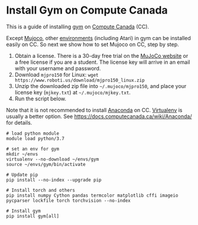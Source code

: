 # Install Gym on Compute Canada

This is a guide of installing [gym](https://github.com/openai/gym) on [Compute Canada](https://docs.computecanada.ca/wiki/Getting_started) (CC).

Except [Mujoco](http://www.mujoco.org/), other [environments](https://github.com/openai/gym/blob/master/docs/environments.md) (including Atari) in gym can be installed easily on CC. So next we show how to set Mujoco on CC, step by step.

  1. Obtain a license. There is a 30-day free trial on the [MuJoCo website](https://www.roboti.us/license.html) or a free license if you are a student. The license key will arrive in an email with your username and password.
  2. Download `mjpro150` for Linux: `wget https://www.roboti.us/download/mjpro150_linux.zip`
  3. Unzip the downloaded zip file into `~/.mujoco/mjpro150`, and place your license key (`mjkey.txt`) at `~/.mujoco/mjkey.txt`.
  4. Run the script below.

Note that it is not recommended to install [Anaconda](https://docs.anaconda.com/anaconda/install/) on CC. [Virtualenv](https://pypi.org/project/virtualenv/) is usually a better option. See https://docs.computecanada.ca/wiki/Anaconda/ for details.


```
# load python module
module load python/3.7

# set an env for gym
mkdir ~/envs
virtualenv --no-download ~/envs/gym
source ~/envs/gym/bin/activate

# Update pip
pip install --no-index --upgrade pip

# Install torch and others
pip install numpy Cython pandas termcolor matplotlib cffi imageio pycparser lockfile torch torchvision --no-index

# Install gym
pip install gym[all]
```